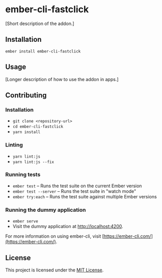ember-cli-fastclick
==============================================================================

[Short description of the addon.]

Installation
------------------------------------------------------------------------------

```
ember install ember-cli-fastclick
```


Usage
------------------------------------------------------------------------------

[Longer description of how to use the addon in apps.]


Contributing
------------------------------------------------------------------------------

### Installation

* `git clone <repository-url>`
* `cd ember-cli-fastclick`
* `yarn install`

### Linting

* `yarn lint:js`
* `yarn lint:js --fix`

### Running tests

* `ember test` – Runs the test suite on the current Ember version
* `ember test --server` – Runs the test suite in "watch mode"
* `ember try:each` – Runs the test suite against multiple Ember versions

### Running the dummy application

* `ember serve`
* Visit the dummy application at [http://localhost:4200](http://localhost:4200).

For more information on using ember-cli, visit [https://ember-cli.com/](https://ember-cli.com/).

License
------------------------------------------------------------------------------

This project is licensed under the [MIT License](LICENSE.md).
